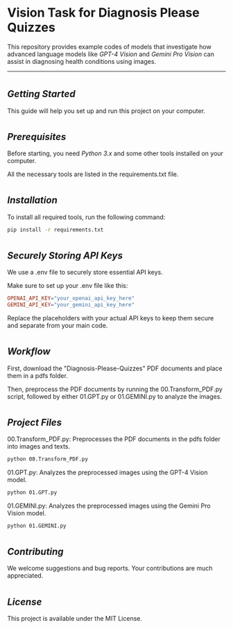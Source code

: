 # Vision Task for Diagnosis Please Quizzes


This repository provides example codes of models that investigate how advanced language models like *GPT-4 Vision* and *Gemini Pro Vision* can assist in diagnosing health conditions using images.

---
#
## *Getting Started*

This guide will help you set up and run this project on your computer.   
#
#   
## *Prerequisites*
Before starting, you need *Python 3.x* and some other tools installed on your computer. 

All the necessary tools are listed in the requirements.txt file.   
#
#   

## *Installation*
To install all required tools, run the following command:

```bash
pip install -r requirements.txt
```
   
#
#   
## *Securely Storing API Keys*
We use a .env file to securely store essential API keys. 

Make sure to set up your .env file like this:

```makefile
OPENAI_API_KEY="your_openai_api_key_here"
GEMINI_API_KEY="your_gemini_api_key_here"
```

Replace the placeholders with your actual API keys to keep them secure and separate from your main code.
   
#
#   
## *Workflow*
First, download the "Diagnosis-Please-Quizzes" PDF documents and place them in a pdfs folder. 

Then, preprocess the PDF documents by running the 00.Transform_PDF.py script, followed by either 01.GPT.py or 01.GEMINI.py to analyze the images.

#
#
## *Project Files*
00.Transform_PDF.py: Preprocesses the PDF documents in the pdfs folder into images and texts.
```bash
python 00.Transform_PDF.py
```

01.GPT.py: Analyzes the preprocessed images using the GPT-4 Vision model.
```bash
python 01.GPT.py
```
01.GEMINI.py: Analyzes the preprocessed images using the Gemini Pro Vision model.
```bash
python 01.GEMINI.py
```

#
#
## *Contributing*
We welcome suggestions and bug reports. Your contributions are much appreciated.

#
#
## *License*
This project is available under the MIT License.
